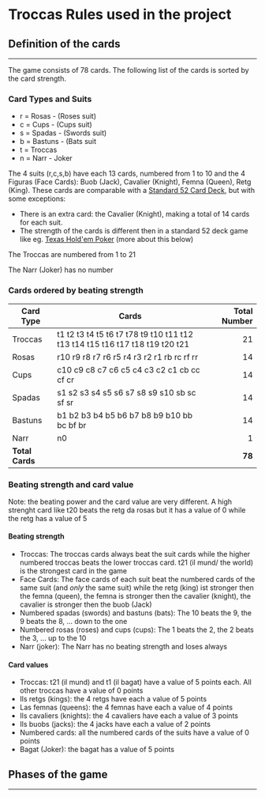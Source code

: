 

# Troccas Rules used in the project

## Definition of the cards
---

The game consists of 78 cards. The following list of the cards is sorted by the card strength.

### Card Types and Suits
* r = Rosas - (Roses suit)
* c = Cups - (Cups suit)
* s = Spadas - (Swords suit)
* b = Bastuns - (Bats suit
* t = Troccas
* n = Narr - Joker

The 4 suits (r,c,s,b) have each 13 cards, numbered from 1 to 10 and the 4 Figuras (Face Cards): Buob (Jack), Cavalier (Knight), Femna (Queen), Retg (King).
These cards are comparable with a [Standard 52 Card Deck](https://en.wikipedia.org/wiki/Standard_52-card_deck), but with some exceptions:
* There is an extra card: the Cavalier (Knight), making a total of 14 cards for each suit.
* The strength of the cards is different then in a standard 52 deck game like eg. [Texas Hold'em Poker](https://en.wikipedia.org/wiki/Texas_hold_%27em) (more about this below)

The Troccas are numbered from 1 to 21

The Narr (Joker) has no number

### Cards ordered by beating strength
| Card Type | Cards | Total Number |
|---|---|---:|
| Troccas | t1 t2 t3 t4 t5 t6 t7 t78 t9 t10 t11 t12 t13 t14 t15 t16 t17 t18 t19 t20 t21 | 21 |
| Rosas | r10 r9 r8 r7 r6 r5 r4 r3 r2 r1 rb rc rf rr | 14 |
| Cups | c10 c9 c8 c7 c6 c5 c4 c3 c2 c1 cb cc cf cr | 14 |
| Spadas | s1 s2 s3 s4 s5 s6 s7 s8 s9 s10 sb sc sf sr | 14 |
| Bastuns | b1 b2 b3 b4 b5 b6 b7 b8 b9 b10 bb bc bf br | 14 |
| Narr | n0 | 1 |
| **Total Cards** ||**78**|


### Beating strength and card value
Note: the beating power and the card value are very different. A high strenght card like t20 beats the retg da rosas but it has a value of 0 while the retg has a value of 5

#### Beating strength
* Troccas: The troccas cards always beat the suit cards while the higher numbered troccas beats the lower troccas card. t21 (il mund/ the world) is the strongest card in the game
*  Face Cards: The face cards of each suit beat the numbered cards of the same suit (and *only* the same suit) while the retg (king) ist stronger then the femna (queen), the femna is stronger then the cavalier (knight), the cavalier is stronger then the buob (Jack) 
* Numbered spadas (swords) and bastuns (bats): The 10 beats the 9, the 9 beats the 8, ... down to the one
* Numbered rosas (roses) and cups (cups): The 1 beats the 2, the 2 beats the 3, ... up to the 10 
* Narr (joker): The Narr has no beating strength and loses always

#### Card values
* Troccas: t21 (il mund) and t1 (il bagat) have a value of 5 points each. All other troccas have a value of 0 points
* Ils retgs (kings): the 4 retgs have each a value of 5 points  
* Las femnas (queens): the 4 femnas have each a value of 4 points
* Ils cavaliers (knights): the 4 cavaliers have each a value of 3 points
* Ils buobs (jacks): the 4 jacks have each a value of 2 points
* Numbered cards: all the numbered cards of the suits have a value of 0 points
* Bagat (Joker): the bagat has a value of 5 points

## Phases of the game
---


